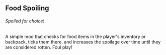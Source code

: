 ## Food Spoiling

###### Spoiled for choice!

A simple mod that checks for food items in the player's inventory or backpack, ticks them there, and increases the spoilage over time until they are considered rotten. Foul play!
